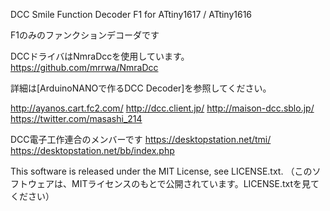 DCC Smile Function Decoder F1 for ATtiny1617 / ATtiny1616

F1のみのファンクションデコーダです

DCCドライバはNmraDccを使用しています。
https://github.com/mrrwa/NmraDcc

詳細は[ArduinoNANOで作るDCC Decoder]を参照してください。

http://ayanos.cart.fc2.com/ http://dcc.client.jp/ http://maison-dcc.sblo.jp/ https://twitter.com/masashi_214

DCC電子工作連合のメンバーです
https://desktopstation.net/tmi/ https://desktopstation.net/bb/index.php

This software is released under the MIT License, see LICENSE.txt.
（このソフトウェアは、MITライセンスのもとで公開されています。LICENSE.txtを見てください）
